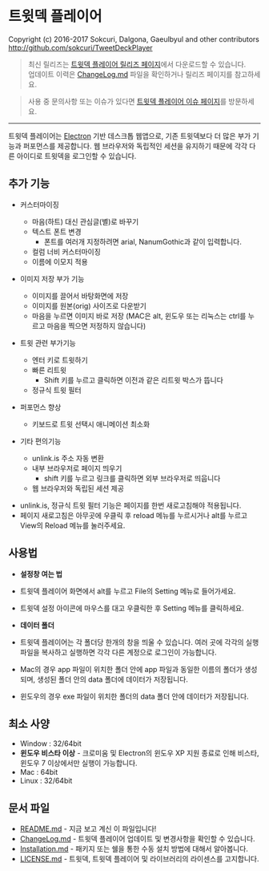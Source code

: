 # 트윗덱 플레이어
Copyright (c) 2016-2017 Sokcuri, Dalgona, Gaeulbyul and other contributors
http://github.com/sokcuri/TweetDeckPlayer

> 최신 릴리즈는 [트윗덱 플레이어 릴리즈 페이지](https://github.com/sokcuri/TweetDeckPlayer/releases)에서 다운로드할 수 있습니다.  
> 업데이트 이력은 [ChangeLog.md](ChangeLog.md) 파일을 확인하거나 릴리즈 페이지를 참고하세요.

> 사용 중 문의사항 또는 이슈가 있다면 [트윗덱 플레이어 이슈 페이지](https://github.com/sokcuri/TweetDeckPlayer/issues)를 방문하세요.

---

트윗덱 플레이어는 [Electron](http://electron.atom.io/) 기반 데스크톱 웹앱으로, 기존 트윗덱보다 더 많은 부가 기능과 퍼포먼스를 제공합니다. 
웹 브라우저와 독립적인 세션을 유지하기 때문에 각각 다른 아이디로 트윗덱을 로그인할 수 있습니다.


추가 기능
----------
- 커스터마이징
  - 마음(하트) 대신 관심글(별)로 바꾸기
  - 텍스트 폰트 변경
    - 폰트를 여러개 지정하려면 arial, NanumGothic과 같이 입력합니다.
  - 컬럼 너비 커스터마이징
  - 이름에 이모지 적용

- 이미지 저장 부가 기능
  - 이미지를 끌어서 바탕화면에 저장
  - 이미지를 원본(orig) 사이즈로 다운받기
  - 마음을 누르면 이미지 바로 저장
    (MAC은 alt, 윈도우 또는 리눅스는 ctrl를 누르고 마음을 찍으면 저정하지 않습니다)

- 트윗 관련 부가기능
  - 엔터 키로 트윗하기
  - 빠른 리트윗
    - Shift 키를 누르고 클릭하면 이전과 같은 리트윗 박스가 뜹니다
  - 정규식 트윗 필터

- 퍼포먼스 향상
  - 키보드로 트윗 선택시 애니메이션 최소화

- 기타 편의기능
  - unlink.is 주소 자동 변환
  - 내부 브라우저로 페이지 띄우기
    - shift 키를 누르고 링크를 클릭하면 외부 브라우저로 띄웁니다
  - 웹 브라우저와 독립된 세션 제공

* unlink.is, 정규식 트윗 필터 기능은 페이지를 한번 새로고침해야 적용됩니다. 
* 페이지 새로고침은 아무곳에 우클릭 후 reload 메뉴를 누르시거나 alt를 누르고 View의 Reload 메뉴를 눌러주세요.

사용법
------
- **설정창 여는 법**
 - 트윗덱 플레이어 화면에서 alt를 누르고 File의 Setting 메뉴로 들어가세요.
 - 트윗덱 설정 아이콘에 마우스를 대고 우클릭한 후 Setting 메뉴를 클릭하세요.

- **데이터 폴더**
 - 트윗덱 플레이어는 각 폴더당 한개의 창을 띄울 수 있습니다. 여러 곳에 각각의 실행파일을 복사하고 실행하면 각각 다른 계정으로 로그인이 가능합니다.
 - Mac의 경우 app 파일이 위치한 폴더 안에 app 파일과 동일한 이름의 폴더가 생성되며, 생성된 폴더 안의 data 폴더에 데이터가 저장됩니다.
 - 윈도우의 경우 exe 파일이 위치한 폴더의 data 폴더 안에 데이터가 저장됩니다.

최소 사양
--------
- Window : 32/64bit
 - **윈도우 비스타 이상** - 크로미움 및 Electron의 윈도우 XP 지원 종료로 인해 비스타, 윈도우 7 이상에서만 실행이 가능합니다.
- Mac : 64bit
- Linux : 32/64bit

문서 파일
--------
* [README.md](README.md) - 지금 보고 계신 이 파일입니다!
* [ChangeLog.md](ChangeLog.md) - 트윗덱 플레이어 업데이트 및 변경사항을 확인할 수 있습니다.
* [Installation.md](Installation.md) - 패키지 또는 쉘을 통한 수동 설치 방법에 대해서 알아봅니다.
* [LICENSE.md](LICENSE.md) - 트윗덱, 트윗덱 플레이어 및 라이브러리의 라이센스를 고지합니다.